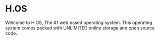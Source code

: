 # H.OS
Welcome to H.OS, The #1 web based operating system. This operating system comes packed with UNLIMITED online storage and open source code.

